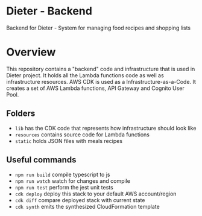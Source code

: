 # Dieter - Backend
Backend for Dieter - System for managing food recipes and shopping lists

# Overview
This repository contains a "backend" code and infrastructure that is used in Dieter project. It holds all the Lambda functions code as well as infrastructure resources. AWS CDK is used as a Infrastructure-as-a-Code. It creates a set of AWS Lambda functions, API Gateway and Cognito User Pool.

## Folders

* `lib` has the CDK code that represents how infrastructure should look like
* `resources` contains source code for Lambda functions
* `static` holds JSON files with meals recipes

## Useful commands

 * `npm run build`   compile typescript to js
 * `npm run watch`   watch for changes and compile
 * `npm run test`    perform the jest unit tests
 * `cdk deploy`      deploy this stack to your default AWS account/region
 * `cdk diff`        compare deployed stack with current state
 * `cdk synth`       emits the synthesized CloudFormation template
